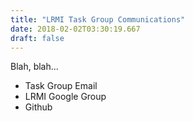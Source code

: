 ```yaml
---
title: "LRMI Task Group Communications"
date: 2018-02-02T03:30:19.667
draft: false
---
```

Blah, blah...

* Task Group Email
* LRMI Google Group
* Github
